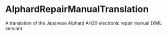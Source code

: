 # AlphardRepairManualTranslation
A translation of the Japanese Alphard AH20 electronic repair manual (XML version)
